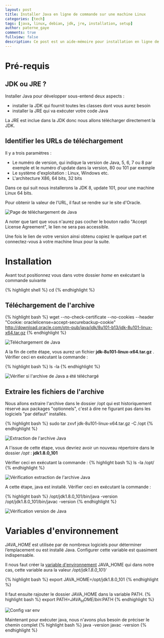 ```yaml
---
layout: post
title: Installer Java en ligne de commande sur une machine Linux
categories: [tech]
tags: [java, linux, debian, jdk, jre, installation, setup]
author: paterne_gaye
comments: true
fullview: false
description: Ce post est un aide-mémoire pour installation en ligne de commande à partir de fichiers .tar.
---
```


# Pré-requis

## JDK ou JRE ?

Installer Java pour développer sous-entend deux aspects :

* installer la JDK qui fournit toutes les classes dont vous aurez besoin
* installer la JRE qui va exécuter votre code Java

La JRE est inclue dans la JDK donc nous allons télécharger directement la JDK.


## Identifier les URLs de téléchargement

Il y a trois paramètres :

* Le numéro de version, qui indique la version de Java, 5, 6, 7 ou 8 par exemple et le numéro d'update dans la version, 80 ou 101 par exemple
* Le système d'exploitation : Linux, Windows etc.
* L'architecture X86, 64 bits, 32 bits

Dans ce qui suit nous installerons la JDK 8, update 101, pour une machine Linux 64 bits.

Pour obtenir la valeur de l'URL, il faut se rendre sur le site d'Oracle.

![Page de téléchargement de Java](../../../../assets/media/2016-04-09-installation-java-ligne-de-commande-linux/java-identify-url.png "Page de téléchargement de Java")

A noter que tant que vous n'aurez pas cocher le bouton radio "Accept License Agreement", le lien ne sera pas accessible.

Une fois le lien de votre version ainsi obtenu copiez le quelque part et connectez-vous à votre machine linux pour la suite.


# Installation

Avant tout positionnez vous dans votre dossier *home* en exécutant la commande suivante

{% highlight shell %}
cd
{% endhighlight %}


## Téléchargement de l'archive

{% highlight bash %}
wget --no-check-certificate --no-cookies --header "Cookie: oraclelicense=accept-securebackup-cookie"  http://download.oracle.com/otn-pub/java/jdk/8u101-b13/jdk-8u101-linux-x64.tar.gz
{% endhighlight %}

![Téléchargement de Java](../../../../../assets/media/2016-04-09-installation-java-ligne-de-commande-linux/java-wget-bon.png "Téléchargement de Java")


A la fin de cette étape, vous aurez un fichier **jdk-8u101-linux-x64.tar.gz** . Vérifier ceci en exécutant la commande :

{% highlight bash %}
ls -la
{% endhighlight %}

![Vérifier si l'archive de Java a été téléchargé](../../../assets/media/2016-04-09-installation-java-ligne-de-commande-linux/java-ls-apres-wget.png "Vérifier si l'archive de Java a été téléchargé")


## Extraire les fichiers de l'archive
Nous allons extraire l'archive dans le dossier /opt  qui est historiquement réservé aux packages "optionnels", c'est à dire ne figurant pas dans les logiciels "par défaut" installés.

{% highlight bash %}
sudo tar zxvf jdk-8u101-linux-x64.tar.gz -C /opt
{% endhighlight %}

![Extraction de l'archive Java](../../../../../../assets/media/2016-04-09-installation-java-ligne-de-commande-linux/java-extract-archive.png "Extraction de l'archive Java ")


A l'issue de cette étape, vous devriez avoir un nouveau répertoire dans le dossier */opt* : **jdk1.8.0_101**

Vérifier ceci en exécutant la commande :
{% highlight bash %}
ls -la /opt/
{% endhighlight %}

![Vérification extraction de l'archive Java](../../../../assets/media/2016-04-09-installation-java-ligne-de-commande-linux/ls-la-opt-apres-extract.png "Vérification extraction de l'archive Java ")


A cette étape, java est installé. Vérifier ceci en exécutant la commande :

{% highlight bash %}
/opt/jdk1.8.0_101/bin/java -version
/opt/jdk1.8.0_101/bin/javac -version
{% endhighlight %}

![Vérification version de Java](../../../../assets/media/2016-04-09-installation-java-ligne-de-commande-linux/verif-version-java-javac.png "Vérification version de Java ")

# Variables d'environnement
*JAVA_HOME* est  utilisée par de nombreux logiciels pour déterminer l’emplacement ou est installé Java. Configurer cette variable est quasiment indispensable.

Il nous faut créer la [variable d'environnement](http://blog.qanbio.com/tech/2017/02/07/variables-environnement-linux.html "plus d'infos sur cet article") JAVA_HOME qui dans notre cas, cette variable aura la valeur */opt/jdk1.8.0_101/*

{% highlight bash %}
export JAVA_HOME=/opt/jdk1.8.0_101
{% endhighlight %}


Il faut ensuite rajouter le dossier JAVA_HOME dans la variable PATH.
{% highlight bash %}
export PATH=$JAVA_HOME/bin:$PATH
{% endhighlight %}

![Config var env](../../../../assets/media/2016-04-09-installation-java-ligne-de-commande-linux/java-conf-finale-avec-varenv.png "Config var env")


Maintenant pour exécuter java, nous n'avons plus besoin de préciser le chemin complet
{% highlight bash %}
java -version
javac -version
{% endhighlight %}
